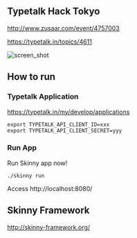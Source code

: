 ## Typetalk Hack Tokyo

http://www.zusaar.com/event/4757003

https://typetalk.in/topics/4611

![screen_shot](https://github.com/seratch/typetalk-hack-app/raw/master/screenshot.png)

## How to run

### Typetalk Application

https://typetalk.in/my/develop/applications

    export TYPETALK_API_CLIENT_ID=xxx
    export TYPETALK_API_CLIENT_SECRET=yyy

### Run App

Run Skinny app now!

    ./skinny run

Access http://localhost:8080/

## Skinny Framework

http://skinny-framework.org/

